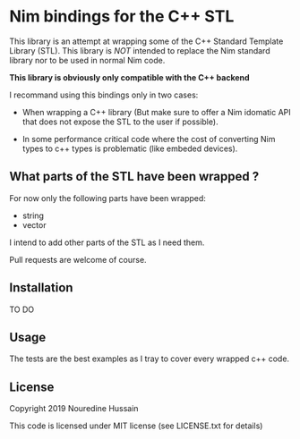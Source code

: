 # Nim bindings for the C++ STL

This library is an attempt at wrapping some of the C++ Standard Template Library (STL). This library is *NOT* intended to replace the Nim standard library nor to be used in normal Nim code.

**This library is obviously only compatible with the C++ backend**

I recommand using this bindings only in two cases:

* When wrapping a C++ library (But make sure to offer a Nim idomatic API that does not expose the STL to the user if possible).

* In some performance critical code where the cost of converting Nim types to c++ types is problematic (like embeded devices).

## What parts of the STL have been wrapped ?

For now only the following parts have been wrapped:

* string
* vector

I intend to add other parts of the STL as I need them. 

Pull requests are welcome of course.

## Installation

TO DO

## Usage

The tests are the best examples as I tray to cover every wrapped c++ code.

## License

Copyright 2019 Nouredine Hussain

This code is licensed under MIT license (see LICENSE.txt for details)